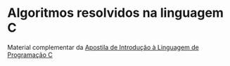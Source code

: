 # Algoritmos resolvidos na linguagem C 

Material complementar da <a href="http://josecintra.com/blog/linguagem-c-introducao/" target="_blank">Apostila de Introdução à Linguagem de Programação C</a>
